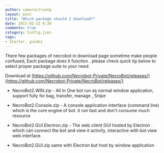 ```yaml
---
author: samuraitruong
layout: post
title: "Which package should I download?"
date: 2017-02-22 0:30
comments: true
category: Config.json
tags:
- Starter, guides
---
```


There few packages of necrobot in download page sometime make people confused,  Each package does it function . please check quick tip below to select proper package suite to your need.

Download at [https://github.com/Necrobot-Private/NecroBot/releases/]{https://github.com/Necrobot-Private/NecroBot/releases/}

- NecroBot2.WIN.zip   - All In One bot run as normal window application, support fully for bag, transfer, manage , Snipe

- NecroBot2.Console.zip - A console application interface (command line) which is the core engine of bot. it run fast and don't consume much resource

- NecroBot2.GUI.Electron.zip - The web client GUI hosted by Electron . which can connect the bot and view it activity, interactive with bot view web interface.

- NecroBot2.GUI.zip same with Electron but host by window application
